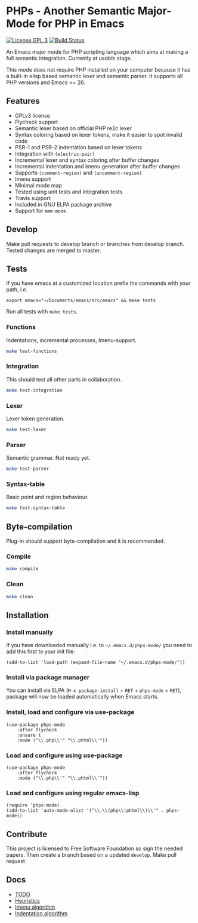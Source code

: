 # PHPs - Another Semantic Major-Mode for PHP in Emacs

[![License GPL 3](https://img.shields.io/badge/license-GPL_3-green.svg)](https://www.gnu.org/licenses/gpl-3.0.txt)
[![Build Status](https://travis-ci.org/cjohansson/emacs-phps-mode.svg?branch=master)](https://travis-ci.org/cjohansson/emacs-phps-mode)

An Emacs major mode for PHP scripting language which aims at making a full semantic integration. Currently at *usable* stage.

This mode does not require PHP installed on your computer because it has a built-in elisp based semantic lexer and semantic parser. It supports all PHP versions and Emacs >= 26.

## Features

* GPLv3 license
* Flycheck support
* Semantic lexer based on official PHP re2c lexer
* Syntax coloring based on lexer tokens, make it easier to spot invalid code
* PSR-1 and PSR-2 indentation based on lexer tokens
* Integration with `(electric-pair)`
* Incremental lexer and syntax coloring after buffer changes
* Incremental indentation and imenu generation after buffer changes
* Supports `(comment-region)` and `(uncomment-region)`
* Imenu support
* Minimal mode map
* Tested using unit tests and integration tests
* Travis support
* Included in GNU ELPA package archive
* Support for `mmm-mode`


## Develop

Make pull requests to develop branch or branches from develop branch. Tested changes are merged to master.

## Tests

If you have emacs at a customized location prefix the commands with your path, i.e.

`export emacs="~/Documents/emacs/src/emacs" && make tests`

Run all tests with `make tests`.

### Functions

Indentations, incremental processes, Imenu-support.

``` bash
make test-functions
```

### Integration

This should test all other parts in collaboration.

``` bash
make test-integration
```

### Lexer

Lexer token generation.

``` bash
make test-lexer
```

### Parser

Semantic grammar. Not ready yet.

``` bash
make test-parser
```

### Syntax-table

Basic point and region behaviour.

``` bash
make test-syntax-table
```

## Byte-compilation

Plug-in should support byte-compilation and it is recommended.

### Compile

``` bash
make compile
```

### Clean

``` bash
make clean
```

## Installation

### Install manually

If you have downloaded manually i.e. to `~/.emacs.d/phps-mode/` you need to add this first to your init file:

``` emacs-lisp
(add-to-list 'load-path (expand-file-name "~/.emacs.d/phps-mode/"))
```

### Install via package manager

You can install via ELPA (`M-x package-install` + `RET` + `phps-mode` + `RET`), package will now be loaded automatically when Emacs starts.

### Install, load and configure via use-package

``` emacs-lisp
(use-package phps-mode
    :after flycheck
    :ensure t
    :mode ("\\.php\\'" "\\.phtml\\'"))
```

### Load and configure using use-package

``` emacs-lisp
(use-package phps-mode
    :after flycheck
    :mode ("\\.php\\'" "\\.phtml\\'"))
```

### Load and configure using regular emacs-lisp
``` emacs-lisp
(require 'phps-mode)
(add-to-list 'auto-mode-alist '("\\.\\(php\\|phtml\\)\\'" . phps-mode))
```

## Contribute

This project is licensed to Free Software Foundation so sign the needed papers. Then create a branch based on a updated `develop`. Make pull request.

## Docs

* [TODO](docs/todo.md)
* [Heuristics](docs/heuristics.md)
* [Imenu algorithm](docs/imenu.md)
* [Indentation algorithm](docs/indentation.md)
